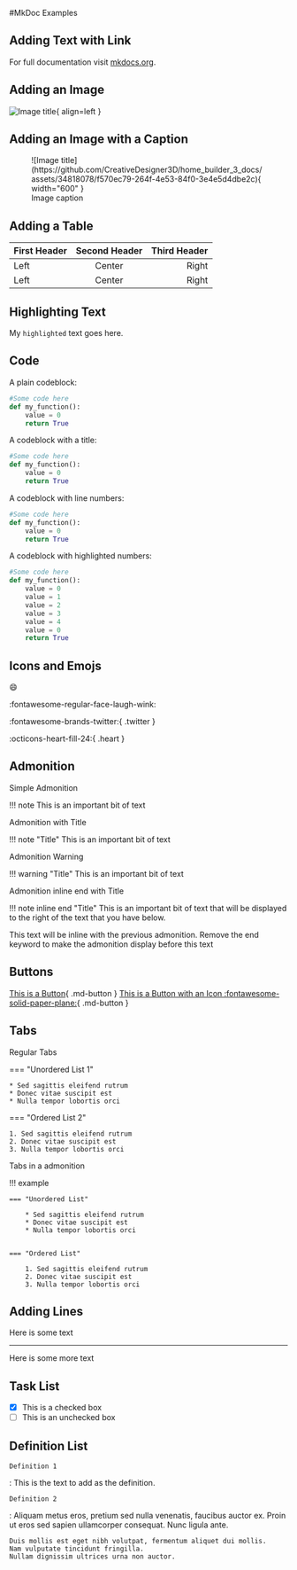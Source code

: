 #MkDoc Examples

## Adding Text with Link

For full documentation visit [mkdocs.org](https://www.mkdocs.org).

## Adding an Image

![Image title](https://github.com/CreativeDesigner3D/home_builder_3_docs/assets/34818078/f570ec79-264f-4e53-84f0-3e4e5d4dbe2c){ align=left }

## Adding an Image with a Caption

<figure markdown>
  ![Image title](https://github.com/CreativeDesigner3D/home_builder_3_docs/assets/34818078/f570ec79-264f-4e53-84f0-3e4e5d4dbe2c){ width="600" }
  <figcaption>Image caption</figcaption>
</figure>

## Adding a Table

First Header | Second Header | Third Header
:----------- |:-------------:| -----------:
Left         | Center        | Right
Left         | Center        | Right

## Highlighting Text

My `highlighted` text goes here.

## Code

A plain codeblock:

``` py
#Some code here
def my_function():
    value = 0
    return True
```

A codeblock with a title:

``` py title="my_script.py"
#Some code here
def my_function():
    value = 0
    return True
```

A codeblock with line numbers:

``` py linenums="1"
#Some code here
def my_function():
    value = 0
    return True
```

A codeblock with highlighted numbers:

``` py hl_lines="2 3 6"
#Some code here
def my_function():
    value = 0
    value = 1
    value = 2
    value = 3
    value = 4
    value = 0
    return True
```

## Icons and Emojs

:smile:

:fontawesome-regular-face-laugh-wink:

:fontawesome-brands-twitter:{ .twitter }

:octicons-heart-fill-24:{ .heart }

## Admonition

Simple Admonition

!!! note
    This is an important bit of text

Admonition with Title

!!! note "Title"
    This is an important bit of text

Admonition Warning

!!! warning "Title"
    This is an important bit of text  

Admonition inline end with Title

!!! note inline end "Title"
    This is an important bit of text that will be displayed to the right of the text that you have below.

This text will be inline with the previous admonition. Remove the end keyword to make the admonition display before this text   

## Buttons

[This is a Button](https://www.mkdocs.org){ .md-button }
[This is a Button with an Icon :fontawesome-solid-paper-plane:](https://www.mkdocs.org){ .md-button }

## Tabs

Regular Tabs

=== "Unordered List 1"

    * Sed sagittis eleifend rutrum
    * Donec vitae suscipit est
    * Nulla tempor lobortis orci
    

=== "Ordered List 2"

    1. Sed sagittis eleifend rutrum
    2. Donec vitae suscipit est
    3. Nulla tempor lobortis orci

Tabs in a admonition

!!! example

    === "Unordered List"

        * Sed sagittis eleifend rutrum
        * Donec vitae suscipit est
        * Nulla tempor lobortis orci
        

    === "Ordered List"

        1. Sed sagittis eleifend rutrum
        2. Donec vitae suscipit est
        3. Nulla tempor lobortis orci

## Adding Lines

Here is some text

---

Here is some more text

## Task List

- [x] This is a checked box
- [ ] This is an unchecked box

## Definition List

`Definition 1`

:   This is the text to add as the definition.

`Definition 2`

:   Aliquam metus eros, pretium sed nulla venenatis, faucibus auctor ex. Proin
    ut eros sed sapien ullamcorper consequat. Nunc ligula ante.

    Duis mollis est eget nibh volutpat, fermentum aliquet dui mollis.
    Nam vulputate tincidunt fringilla.
    Nullam dignissim ultrices urna non auctor.